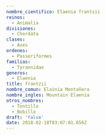 ```yaml
---
nombre_cientifico: Elaenia frantzii
reinos:
  - Animalia
divisiones:
  - Chordata
clases:
  - Aves
ordenes:
  - Passeriformes
familias:
  - Tyrannidae
generos:
  - Elaenia
title: frantzii
nombre_comun: Elainia Montañera
nombre_ingles: Mountain Elaenia
otros_nombres:
  - Tontillo
  - Bobillo
draft: 'false'
date: 2018-02-18T03:07:01.656Z
---
```


